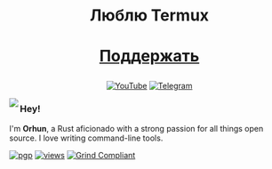 <h1 align="center">Люблю Termux</h1>



<h1 align="center">
  
[Поддержать](https://yoomoney.ru/to/4100117367004233/0)

</h1>

<p align="center">
<a href="https://youtube.com/@sypexhack"><img title="YouTube" src="https://img.shields.io/badge/YouTube-SYPEXHACK-red?style=for-the-badge&logo=youtube"></a>
<a href="https://t.me/+1MZLhFv1sMJjZmFi"><img title="Telegram" src="https://img.shields.io/badge/Telegram-SYPEXHACK-blue?style=for-the-badge&logo=telegram"></a>
</p>

<img align="left" src="https://i.postimg.cc/J4qfvzCF/1735334183268-1.png">

### Hey!

I'm **Orhun**, a Rust aficionado with a strong passion for all things open source. I love writing command-line tools.

[![pgp](https://img.shields.io/badge/pgp-0xF83424824B3E4B90-313131?style=flat&labelColor=545454&color=313131)](https://github.com/orhun.gpg) [![views](https://komarev.com/ghpvc/?username=orhun&style=flat&color=313131&label=views&abbreviated=true)](https://github.com/orhun) [![Grind Compliant](https://img.shields.io/badge/Grind-Compliant-blue?style=flat&labelColor=545454&color=313131)](https://github.com/The-Grindhouse/guidelines)

<br>

